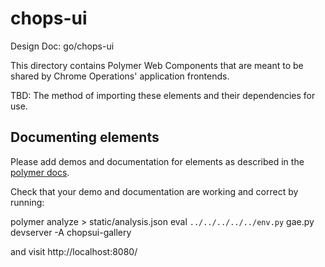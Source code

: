 # chops-ui

Design Doc: go/chops-ui

This directory contains Polymer Web Components that are meant to be shared
by Chrome Operations' application frontends.

TBD: The method of importing these elements and their dependencies for use.

## Documenting elements
Please add demos and documentation for elements as described in the [polymer docs](https://www.polymer-project.org/2.0/docs/tools/documentation#document-an-element).

Check that your demo and documentation are working and correct by running:

polymer analyze > static/analysis.json
eval `../../../../../env.py`
gae.py devserver -A chopsui-gallery

and visit http://localhost:8080/
